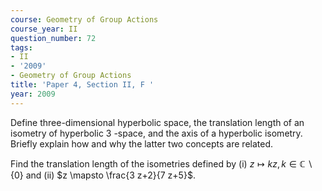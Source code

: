 ```yaml
---
course: Geometry of Group Actions
course_year: II
question_number: 72
tags:
- II
- '2009'
- Geometry of Group Actions
title: 'Paper 4, Section II, F '
year: 2009
---
```




Define three-dimensional hyperbolic space, the translation length of an isometry of hyperbolic 3 -space, and the axis of a hyperbolic isometry. Briefly explain how and why the latter two concepts are related.

Find the translation length of the isometries defined by (i) $z \mapsto k z, k \in \mathbb{C} \backslash\{0\}$ and (ii) $z \mapsto \frac{3 z+2}{7 z+5}$.
